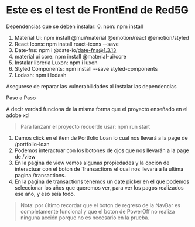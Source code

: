 # Este es el test de FrontEnd de Red5G

Dependencias que se deben instalar:
0. npm: npm install
1. Material Ui: npm install @mui/material @emotion/react @emotion/styled
2. React Icons: npm install react-icons --save
3. Date-fns: npm i @date-io/date-fns@1.3.13
4. material ui core: npm install @material-ui/core
5. Instalar libreria Luxon: npm i luxon
6. Styled Components: npm install --save styled-components
7. Lodash: npm i lodash

Asegurese de reparar las vulnerabilidades al instalar las dependencias

Paso a Paso

A decir verdad funciona de la misma forma que el proyecto enseñado en el adobe xd
>Para lanzanr el proyecto recuerde usar: npm run start

1. Damos click en el item de Portfolio Loan lo cual nos llevará a la page de /portfolio-loan
2. Podemos interactuar con los botones de ojos que nos llevarán a la page de /view
3. En la pagina de view vemos algunas propiedades y la opcion de interactuar con el boton de Transactions el cual nos llevará a la ultima pagina /transactions.
4. En la pagina de transactions tenemos un date picker en el que podemos seleccionar los años que queremos ver, para ver los pagos realizados ese año, y eso seía todo.

>Nota: por último recordar que el boton de regreso de la NavBar es completamente funcional y que el boton de PowerOff no realiza ninguna acción porque no es necesario en la prueba.